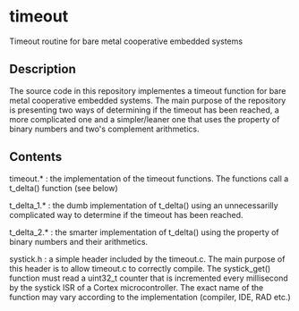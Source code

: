 # timeout
Timeout routine for bare metal cooperative embedded systems

Description
-------------------

The source code in this repository implementes a timeout function for bare metal cooperative embedded systems. The main purpose of the repository is presenting two ways of determining if the timeout has been reached, a more complicated one and a simpler/leaner one that uses the property of binary numbers and two's complement arithmetics.

Contents
-------------------

timeout.* : the implementation of the timeout functions. The functions call a t_delta() function (see below)

t_delta_1.* : the dumb implementation of t_delta() using an unnecessarilly complicated way to determine if the timeout has been reached.

t_delta_2.* : the smarter implementation of t_delta() using the property of binary numbers and their arithmetics.

systick.h : a simple header included by the timeout.c. The main purpose of this header is to allow timeout.c to correctly compile. The systick_get() function must read a uint32_t counter that is incremented every millisecond by the systick ISR of a Cortex microcontroller. The exact name of the function may vary according to the implementation (compiler, IDE, RAD etc.)

